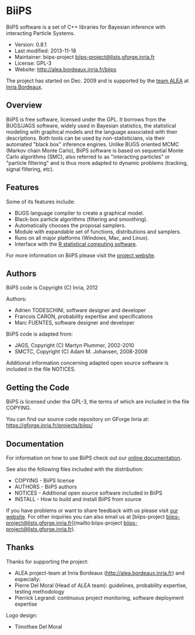 BiiPS
=============================================================================
BiiPS software is a set of C++ libraries for
Bayesian inference with interacting Particle Systems.

- Version:       0.8.1
- Last modified: 2013-11-18
- Maintainer:    biips-project <biips-project@lists.gforge.inria.fr>
- License:       GPL-3
- Website:       http://alea.bordeaux.inria.fr/biips
  
The project has started on Dec. 2009 and is supported by the [team ALEA](http://alea.bordeaux.inria.fr/) at [Inria Bordeaux](http://www.inria.fr/centre/bordeaux).

Overview
-----------------------------------------------------------------------------
 BiiPS is free software, licensed under the GPL.
 It borrows from the BUGS/JAGS software, widely used in Bayesian statistics, the statistical modeling with graphical models and the language associated with their descriptions.
 Both tools can be used by non-statisticians, via their automated "black box" inference engines.
 Unlike BUGS oriented MCMC (Markov chain Monte Carlo), BiiPS software is based on sequential Monte Carlo algorithms (SMC), also referred to as "interacting particles" or "particle filtering" and is thus more adapted to dynamic problems (tracking, signal filtering, etc).

Features
-----------------------------------------------------------------------------
Some of its features include:

- BUGS language compiler to create a graphical model.
- Black-box particle algorithms (filtering and smoothing).
- Automatically chooses the proposal samplers.
- Module with expandable set of functions, distributions and samplers.
- Runs on all major platforms (Windows, Mac, and Linux).
- Interface with the [R statistical computing software](http://www.r-project.org).

For more information on BiiPS please visit the [project website](http://alea.bordeaux.inria.fr/biips).

Authors
-----------------------------------------------------------------------------
BiiPS code is Copyright (C) Inria, 2012 

Authors:
- Adrien TODESCHINI, software designer and developer
- Francois CARON, probability expertise and specifications
- Marc FUENTES, software designer and developer

BiiPS code is adapted from:
- JAGS, Copyright (C) Martyn Plummer, 2002-2010
- SMCTC, Copyright (C) Adam M. Johansen, 2008-2009
  
Additional information concerning adapted open source software
is included in the file NOTICES.

Getting the Code
-----------------------------------------------------------------------------
BiiPS is licensed under the GPL-3, the terms of which are included in the file COPYING.

You can find our source code repository on GForge Inria at:
  https://gforge.inria.fr/projects/biips/

Documentation
-----------------------------------------------------------------------------
For information on how to use BiiPS check out our [online documentation](http://alea.bordeaux.inria.fr/biips).

See also the following files included with the distribution:

- COPYING - BiiPS license
- AUTHORS - BiiPS authors
- NOTICES - Additional open source software included in BiiPS
- INSTALL - How to build and install BiiPS from source
  
If you have problems or want to share feedback with us please visit [our website](http://alea.bordeaux.inria.fr/biips).
For other inquiries you can also email us at [biips-project <biips-project@lists.gforge.inria.fr>](mailto:biips-project <biips-project@lists.gforge.inria.fr>).

Thanks
-----------------------------------------------------------------------------
Thanks for supporting the project:
- ALEA project-team at Inria Bordeaux (http://alea.bordeaux.inria.fr)
and especially:
- Pierre Del Moral (Head of ALEA team): guidelines, probability expertise, testing methodology
- Pierrick Legrand: continuous project monitoring, software deployment expertise

Logo design:
- Timothee Del Moral


